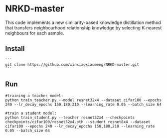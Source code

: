 # NRKD-master
This code implements a new similarity-based knowledge distillation method that transfers neighbourhood relationship knowledge by selecting K-nearest neighbours for each sample.

## Install
    
    ```
    git clone https://github.com/xinxiaoxiaomeng/NRKD-master.git
    ```


## Run

 ```
 #training a teacher model:
 python train_teacher.py --model resnet32x4 --dataset cifar100 --epochs 240 --lr_decay_epochs 150,180,210 --learning_rate 0.05 --batch_size 64
 
 ```


 ```
 #train a student model:
 python train_student.py --teacher resnet32x4 --checkpoints checkpoints/cifar100/resnet32x4.pth --student resnet8x4 --dataset cifar100 --epochs 240 --lr_decay_epochs 150,180,210 --learning_rate 0.05 --batch_size 64

```

